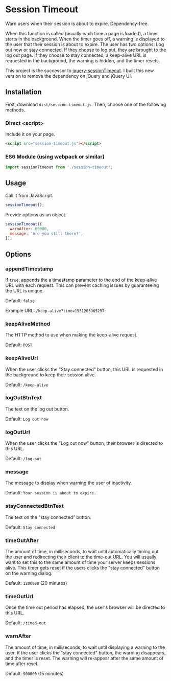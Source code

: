 # Session Timeout

Warn users when their session is about to expire. Dependency-free.

When this function is called (usually each time a page is loaded), a timer starts in the background.
When the timer goes off, a warning is displayed to the user that their session is about to expire.
The user has two options: Log out now or stay connected. If they choose to log out, they are brought
to the log out page. If they choose to stay connected, a keep-alive URL is requested in the
background, the warning is hidden, and the timer resets.

This project is the successor to
[jquery-sessionTimeout](https://github.com/travishorn/jquery-sessionTimeout). I built this new
version to remove the dependency on jQuery and jQuery UI.

## Installation

First, download `dist/session-timeout.js`. Then, choose one of the following methods.

### Direct &lt;script&gt;

Include it on your page.

```html
<script src="session-timeout.js"></script>
```

### ES6 Module (using webpack or similar)

```javascript
import sessionTimeout from './session-timeout';
```

## Usage

Call it from JavaScript.

```javascript
sessionTimeout();
```

Provide options as an object.

```javascript
sessionTimeout({
  warnAfter: 60000,
  message: 'Are you still there?',
});
```

## Options

### appendTimestamp

If `true`, appends the a timestamp parameter to the end of the keep-alive URL with each request.
This can prevent caching issues by guaranteeing the URL is unique.

Default: `false`

Example URL: `/keep-alive?time=1551203965297`

### keepAliveMethod

The HTTP method to use when making the keep-alive request.

Default: `POST`

### keepAliveUrl

When the user clicks the "Stay connected" button, this URL is requested in the background to keep
their session alive.

Default: `/keep-alive`

### logOutBtnText

The text on the log out button.

Default: `Log out now`

### logOutUrl

When the user clicks the "Log out now" button, their browser is directed to this URL.

Default: `/log-out`

### message

The message to display when warning the user of inactivity.

Default: `Your session is about to expire.`

### stayConnectedBtnText

The text on the "stay connected" button.

Default: `Stay connected`

### timeOutAfter

The amount of time, in milliseconds, to wait until automatically timing out the user and redirecting
their client to the time-out URL. You will usually want to set this to the same amount of time your
server keeps sessions alive. This timer gets reset if the users clicks the "stay connected" button
on the warning dialog.

Default: `1200000` (20 minutes)

### timeOutUrl

Once the time out period has elapsed, the user's browser will be directed to this URL.

Default: `/timed-out`

### warnAfter

The amount of time, in milliseconds, to wait until displaying a warning to the user. If the
user clicks the "stay connected" button, the warning disappears, and the timer is reset. The warning
will re-appear after the same amount of time after reset.

Default: `900000` (15 minutes)
